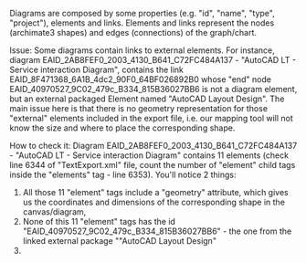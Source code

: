 Diagrams are composed by some properties (e.g. "id", "name", "type", "project"), elements and links.
Elements and links represent the nodes (archimate3 shapes) and edges (connections) of the graph/chart.

Issue:
Some diagrams contain links to external elements. For instance, diagram EAID_2AB8FEF0_2003_4130_B641_C72FC484A137 - "AutoCAD LT - Service interaction Diagram", contains the link EAID_8F471368_6A1B_4dc2_90F0_64BF026892B0 whose "end" node EAID_40970527_9C02_479c_B334_815B36027BB6 is not a diagram element, but an external packaged Element named "AutoCAD Layout Design". The main issue here is that there is no geometry representation for those "external" elements included in the export file, i.e. our mapping tool will not know the size and where to place the corresponding shape.

How to check it:
Diagram EAID_2AB8FEF0_2003_4130_B641_C72FC484A137 - "AutoCAD LT - Service interaction Diagram" contains 11 elements (check line 6344 of "TextExport.xml" file, count the number of "element" child tags inside the "elements" tag - line 6353). You'll notice 2 things:
1. All those 11 "element" tags include a "geometry" attribute, which gives us the coordinates and dimensions of the corresponding shape in the canvas/diagram,
2. None of this 11 "element" tags has the id "EAID_40970527_9C02_479c_B334_815B36027BB6" - the one from the linked external package ""AutoCAD Layout Design"
3. 